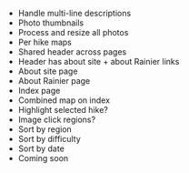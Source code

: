 * Handle multi-line descriptions
* Photo thumbnails
* Process and resize all photos
* Per hike maps
* Shared header across pages
* Header has about site + about Rainier links
* About site page
* About Rainier page
* Index page
* Combined map on index
* Highlight selected hike?
* Image click regions?
* Sort by region
* Sort by difficulty
* Sort by date
* Coming soon
